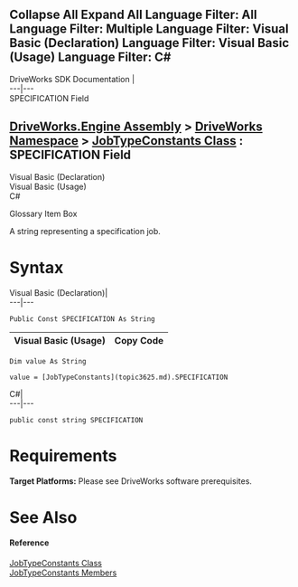        

 Collapse All Expand All  Language Filter: All  Language Filter: Multiple  Language Filter: Visual Basic (Declaration) Language Filter: Visual Basic (Usage) Language Filter: C#  
---  
DriveWorks SDK Documentation  |   
---|---  
SPECIFICATION Field   
  
[DriveWorks.Engine Assembly](topic2156.md) > [DriveWorks Namespace](topic2159.md) > [JobTypeConstants Class](topic3625.md) : SPECIFICATION Field  
---  
  
Visual Basic (Declaration)    
Visual Basic (Usage)    
C# 

Glossary Item Box

A string representing a specification job. 

# Syntax

Visual Basic (Declaration)|   
---|---  
      
    
    Public Const SPECIFICATION As String  
  
Visual Basic (Usage)| Copy Code  
---|---  
      
    
    Dim value As String
     
    value = [JobTypeConstants](topic3625.md).SPECIFICATION  
  
C#|   
---|---  
      
    
    public const string SPECIFICATION  
  
# Requirements

**Target Platforms:** Please see DriveWorks software prerequisites.

# See Also

#### Reference

[JobTypeConstants Class](topic3625.md)   
[JobTypeConstants Members](topic3626.md)


